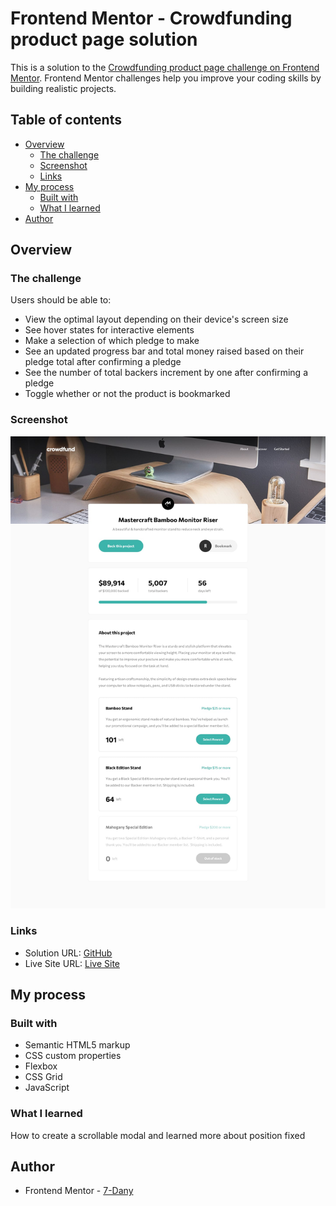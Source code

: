 # Frontend Mentor - Crowdfunding product page solution

This is a solution to the [Crowdfunding product page challenge on Frontend Mentor](https://www.frontendmentor.io/challenges/crowdfunding-product-page-7uvcZe7ZR). Frontend Mentor challenges help you improve your coding skills by building realistic projects.

## Table of contents

- [Overview](#overview)
    - [The challenge](#the-challenge)
    - [Screenshot](#screenshot)
    - [Links](#links)
- [My process](#my-process)
    - [Built with](#built-with)
    - [What I learned](#what-i-learned)
- [Author](#author)

## Overview

### The challenge

Users should be able to:

- View the optimal layout depending on their device's screen size
- See hover states for interactive elements
- Make a selection of which pledge to make
- See an updated progress bar and total money raised based on their pledge total after confirming a pledge
- See the number of total backers increment by one after confirming a pledge
- Toggle whether or not the product is bookmarked

### Screenshot

![Crowd funding](./images/crowdfunding.jpg)

### Links

- Solution URL: [GitHub](https://github.com/7-Dany/Frontend-mentor/tree/main/Crowdfunding-Product-Page-Main)
- Live Site
  URL: [Live Site](https://7-dany.github.io/Frontend-mentor/Crowdfunding-Product-Page-Main/index.html)

## My process

### Built with

- Semantic HTML5 markup
- CSS custom properties
- Flexbox
- CSS Grid
- JavaScript

### What I learned

How to create a scrollable modal and learned more about position fixed 

## Author

- Frontend Mentor - [7-Dany](https://www.frontendmentor.io/profile/Dany-GitHub)
